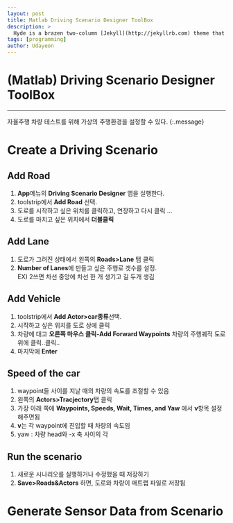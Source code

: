 ```yaml
---
layout: post
title: Matlab Driving Scenario Designer ToolBox
description: >
  Hyde is a brazen two-column [Jekyll](http://jekyllrb.com) theme that pairs a prominent sidebar with uncomplicated content.
tags: [programming]
author: Udayeon
---
```

# (Matlab) Driving Scenario Designer ToolBox
* * *
자율주행 차량 테스트를 위해 가상의 주행환경을 설정할 수 있다.
{:.message}

# Create a Driving Scenario
## Add Road
1. **App**메뉴의 **Driving Scenario Designer** 앱을 실행한다.
2. toolstrip에서 **Add Road** 선택.
3. 도로를 시작하고 싶은 위치를 클릭하고, 연장하고 다시 클릭 ...
4. 도로를 마치고 싶은 위치에서 **더블클릭**

## Add Lane
1. 도로가 그려진 상태에서 왼쪽의 **Roads>Lane** 탭 클릭
2. **Number of Lanes**에 만들고 싶은 주행로 갯수를 설정.   
EX) 2쓰면 차선 중앙에 차선 한 개 생기고 길 두개 생김

## Add Vehicle
1. toolstrip에서 **Add Actor>car종류**선택.
2. 시작하고 싶은 위치를 도로 상에 클릭
3. 차량에 대고 **오른쪽 마우스 클릭-Add Forward Waypoints** 차량의 주행궤적 도로 위에 클릭..클릭..
4. 마지막에 **Enter**

## Speed of the car
1. waypoint들 사이를 지날 때의 차량의 속도를 조절할 수 있음
2. 왼쪽의 **Actors>Tracjectory**탭 클릭
3. 가장 아래 쪽에 **Waypoints, Speeds, Wait, Times, and Yaw** 에서 **v**항목 설정해주면됨
5. **v**는 각 waypoint에 진입할 때 차량의 속도임
6. yaw : 차량 head와 -x 축 사이의 각

## Run the scenario
1. 새로운 시나리오를 실행하거나 수정했을 때 저장하기
2. **Save>Roads&Actors** 하면, 도로와 차량이 매트랩 파일로 저장됨

# Generate Sensor Data from Scenario

